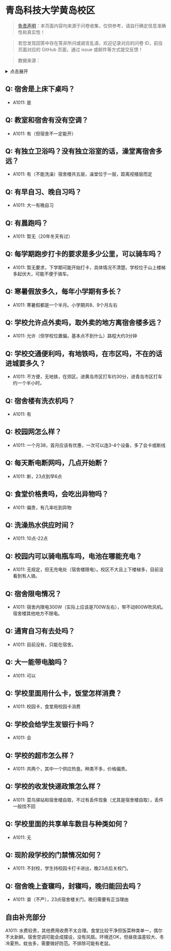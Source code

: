 # 青岛科技大学黄岛校区

> [免责声明](https://colleges.chat/#_3)：本页面内容均来源于问卷收集，仅供参考，请自行确定信息准确性和真实性！

> 若您发现回答中存在答非所问或胡言乱语，欢迎记录对应的问卷 ID，前往页面对应的 GitHub 页面，通过 issue 或邮件等方式提交反馈！

> 数据来源：

<details><summary>点击展开</summary>
<ul>
<li>A1011: 匿名 (2021 年 06 月)</li>
</ul>
</details>

## Q: 宿舍是上床下桌吗？

- A1011: 是

## Q: 教室和宿舍有没有空调？

- A1011: 有（但宿舍不一定能开）

## Q: 有独立卫浴吗？没有独立浴室的话，澡堂离宿舍多远？

- A1011: 有（不能洗澡）宿舍楼共五层，澡堂位于一层，距离视楼层而定

## Q: 有早自习、晚自习吗？

- A1011: 大一有晚自习

## Q: 有晨跑吗？

- A1011: 暂无（20年冬天有过）

## Q: 每学期跑步打卡的要求是多少公里，可以骑车吗？

- A1011: 暂无要求，下学期可能开始打卡，具体情况不清楚。学校位于山上楼梯多起伏大，可能不便于骑车。

## Q: 寒暑假放多久，每年小学期有多长？

- A1011: 寒暑假都是一个半月。小学期共8、9个月左右

## Q: 学校允许点外卖吗，取外卖的地方离宿舍楼多远？

- A1011: 允许（但学校位置偏，基本点不到什么）路程大约3分钟

## Q: 学校交通便利吗，有地铁吗，在市区吗，不在的话进城要多久？

- A1011: 不方便，无地铁，在郊区。进黄岛市区打车约30分，进青岛市区打车约一个半小时。

## Q: 宿舍楼有洗衣机吗？

- A1011: 有

## Q: 校园网怎么样？

- A1011: 一个月38，首月应该有优惠，一次可以连3-4个设备，多了会卡或断线

## Q: 每天断电断网吗，几点开始断？

- A1011: 断，23点到早6点

## Q: 食堂价格贵吗，会吃出异物吗？

- A1011: 偏贵，有几率吃到异物

## Q: 洗澡热水供应时间？

- A1011: 10点-22点

## Q: 校园内可以骑电瓶车吗，电池在哪能充电？

- A1011: 无规定，但无充电处（宿舍楼限电）。校区不大且上下楼梯多，目前没看到有人骑。

## Q: 宿舍限电情况？

- A1011: 宿舍内限电300W（实际上应该是700W左右），带不动800W吹风机。宿舍楼其他地方不限电。

## Q: 通宵自习有去处吗？

- A1011: 目前没有，只能在宿舍。

## Q: 大一能带电脑吗？

- A1011: 可以

## Q: 学校里面用什么卡，饭堂怎样消费？

- A1011: 校园卡，食堂用校园卡消费

## Q: 学校会给学生发银行卡吗？

- A1011: 会

## Q: 学校的超市怎么样？

- A1011: 共两个，其中一个供应热食。种类不多，价格偏贵。

## Q: 学校的收发快递政策怎么样？

- A1011: 菜鸟驿站和宿舍楼自取，不过有丢件现象（尤其是宿舍楼自取），丢件一般找不回

## Q: 学校里面的共享单车数目与种类如何？

- A1011: 无

## Q: 现阶段学校的门禁情况如何？

- A1011: 不封校，学生持校园卡打卡进出，晚23点后关校门。

## Q: 宿舍晚上查寝吗，封寝吗，晚归能回去吗？

- A1011: 查（不严），23点宿舍楼关门，晚归需要有正当理由

## 自由补充部分

A1011: 水费较贵，其他费用收费不太合理。食堂比较干净但饭菜种类单一，偶尔不太新鲜。宿舍空调可能会成摆设，没有风扇。环境还OK，但昼夜温差较大、冬冷夏热，蚊虫多，需要做好防范。不排除可能有老鼠。